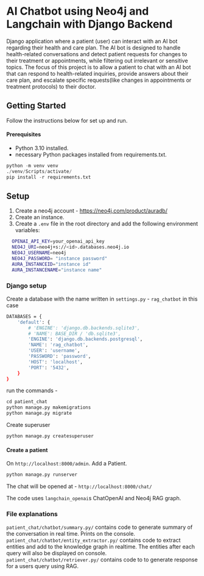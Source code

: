 # AI Chatbot using Neo4j and Langchain with Django Backend

Django application where a patient (user) can interact with an AI bot regarding their health and care plan. The AI bot is designed to handle health-related conversations and detect patient requests for changes to their treatment or appointments, while filtering out irrelevant or sensitive topics.
The focus of this project is to allow a patient to chat with an AI bot that can respond to health-related inquiries, provide answers about their care plan, and escalate specific requests(like changes in appointments or treatment protocols) to their doctor.

## Getting Started
Follow the instructions below for set up and run.

#### Prerequisites
- Python 3.10 installed.
- necessary Python packages installed from requirements.txt.
```python
python -m venv venv
./venv/Scripts/activate/
pip install -r requirements.txt
```
## Setup

1. Create a neo4j account - https://neo4j.com/product/auradb/
2. Create an instance.
3. Create a `.env` file in the root directory and add the following environment variables:
```bash
  OPENAI_API_KEY=your_openai_api_key
  NEO4J_URI=neo4j+s://<id>.databases.neo4j.io
  NEO4J_USERNAME=neo4j
  NEO4J_PASSWORD= "instance password"
  AURA_INSTANCEID="instance id"
  AURA_INSTANCENAME="instance name"
```
### Django setup
Create a database with the name written in `settings.py` - `rag_chatbot` in this case
```bash
DATABASES = {
    'default': {
        # 'ENGINE': 'django.db.backends.sqlite3',
        # 'NAME': BASE_DIR / 'db.sqlite3',
        'ENGINE': 'django.db.backends.postgresql',
        'NAME': 'rag_chatbot',
        'USER': 'username',
        'PASSWORD': 'password',
        'HOST': 'localhost',
        'PORT': '5432',
    }
}
```
run the commands - 
```python
cd patient_chat
python manage.py makemigrations
python manage.py migrate
```
Create superuser
```python
python manage.py createsuperuser
```

#### Create a patient
On `http://localhost:8000/admin`.
Add a Patient.
```python
python manage.py runserver
```
The chat will be opened at - `http://localhost:8000/chat/`

The code uses `langchain_openai`s ChatOpenAI and Neo4j RAG graph. 

### File explanations 
`patient_chat/chatbot/summary.py/` contains code to generate summary of the conversation in real time. Prints on the console. \
`patient_chat/chatbot/entity_extractor.py/` contains code to extract entities and add to the knowledge graph in realtime. The entities after each query will also be displayed on console. \
`patient_chat/chatbot/retriever.py/` contains code to to generate response for a users query using RAG. 

